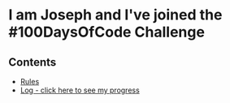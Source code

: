 # I am Joseph and I've joined the #100DaysOfCode Challenge

## Contents

- [Rules](rules.md)
- [Log - click here to see my progress](log.md)